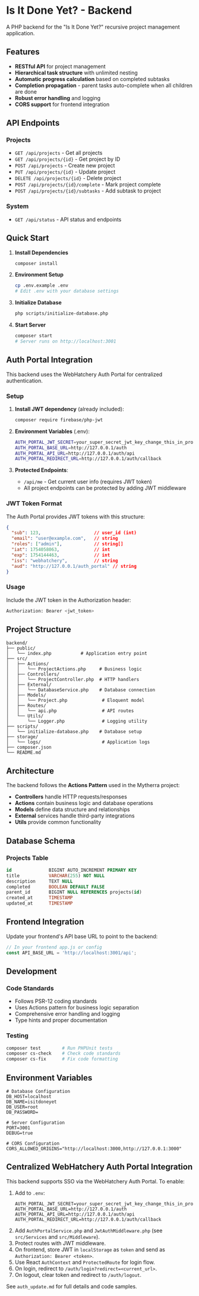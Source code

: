 # Is It Done Yet? - Backend

A PHP backend for the "Is It Done Yet?" recursive project management application.

## Features

- **RESTful API** for project management
- **Hierarchical task structure** with unlimited nesting
- **Automatic progress calculation** based on completed subtasks
- **Completion propagation** - parent tasks auto-complete when all children are done
- **Robust error handling** and logging
- **CORS support** for frontend integration

## API Endpoints

### Projects
- `GET /api/projects` - Get all projects
- `GET /api/projects/{id}` - Get project by ID
- `POST /api/projects` - Create new project
- `PUT /api/projects/{id}` - Update project
- `DELETE /api/projects/{id}` - Delete project
- `POST /api/projects/{id}/complete` - Mark project complete
- `POST /api/projects/{id}/subtasks` - Add subtask to project

### System
- `GET /api/status` - API status and endpoints

## Quick Start

1. **Install Dependencies**
   ```bash
   composer install
   ```

2. **Environment Setup**
   ```bash
   cp .env.example .env
   # Edit .env with your database settings
   ```

3. **Initialize Database**
   ```bash
   php scripts/initialize-database.php
   ```

4. **Start Server**
   ```bash
   composer start
   # Server runs on http://localhost:3001
   ```

## Auth Portal Integration

This backend uses the WebHatchery Auth Portal for centralized authentication.

### Setup

1. **Install JWT dependency** (already included):
   ```bash
   composer require firebase/php-jwt
   ```

2. **Environment Variables** (.env):
   ```bash
   AUTH_PORTAL_JWT_SECRET=your_super_secret_jwt_key_change_this_in_production_2024
   AUTH_PORTAL_BASE_URL=http://127.0.0.1/auth
   AUTH_PORTAL_API_URL=http://127.0.0.1/auth/api
   AUTH_PORTAL_REDIRECT_URL=http://127.0.0.1/auth/callback
   ```

3. **Protected Endpoints**:
   - `/api/me` - Get current user info (requires JWT token)
   - All project endpoints can be protected by adding JWT middleware

### JWT Token Format

The Auth Portal provides JWT tokens with this structure:
```json
{
  "sub": 123,                    // user_id (int)
  "email": "user@example.com",   // string
  "roles": ["admin"],            // string[]
  "iat": 1754058063,             // int
  "exp": 1754144463,             // int
  "iss": "webhatchery",          // string
  "aud": "http://127.0.0.1/auth_portal" // string
}
```

### Usage

Include the JWT token in the Authorization header:
```bash
Authorization: Bearer <jwt_token>
```

## Project Structure

```
backend/
├── public/
│   └── index.php           # Application entry point
├── src/
│   ├── Actions/
│   │   └── ProjectActions.php     # Business logic
│   ├── Controllers/
│   │   └── ProjectController.php  # HTTP handlers
│   ├── External/
│   │   └── DatabaseService.php    # Database connection
│   ├── Models/
│   │   └── Project.php             # Eloquent model
│   ├── Routes/
│   │   └── api.php                 # API routes
│   └── Utils/
│       └── Logger.php              # Logging utility
├── scripts/
│   └── initialize-database.php    # Database setup
├── storage/
│   └── logs/                       # Application logs
├── composer.json
└── README.md
```

## Architecture

The backend follows the **Actions Pattern** used in the Mytherra project:

- **Controllers** handle HTTP requests/responses
- **Actions** contain business logic and database operations
- **Models** define data structure and relationships
- **External** services handle third-party integrations
- **Utils** provide common functionality

## Database Schema

### Projects Table
```sql
id              BIGINT AUTO_INCREMENT PRIMARY KEY
title           VARCHAR(255) NOT NULL
description     TEXT NULL
completed       BOOLEAN DEFAULT FALSE
parent_id       BIGINT NULL REFERENCES projects(id)
created_at      TIMESTAMP
updated_at      TIMESTAMP
```

## Frontend Integration

Update your frontend's API base URL to point to the backend:

```javascript
// In your frontend app.js or config
const API_BASE_URL = 'http://localhost:3001/api';
```

## Development

### Code Standards
- Follows PSR-12 coding standards
- Uses Actions pattern for business logic separation
- Comprehensive error handling and logging
- Type hints and proper documentation

### Testing
```bash
composer test        # Run PHPUnit tests
composer cs-check    # Check code standards
composer cs-fix      # Fix code formatting
```

## Environment Variables

```env
# Database Configuration
DB_HOST=localhost
DB_NAME=isitdoneyet
DB_USER=root
DB_PASSWORD=

# Server Configuration
PORT=3001
DEBUG=true

# CORS Configuration
CORS_ALLOWED_ORIGINS="http://localhost:3000,http://127.0.0.1:3000"
```

## Centralized WebHatchery Auth Portal Integration

This backend supports SSO via the WebHatchery Auth Portal. To enable:

1. Add to `.env`:
   ```
   AUTH_PORTAL_JWT_SECRET=your_super_secret_jwt_key_change_this_in_production_2024
   AUTH_PORTAL_BASE_URL=http://127.0.0.1/auth
   AUTH_PORTAL_API_URL=http://127.0.0.1/auth/api
   AUTH_PORTAL_REDIRECT_URL=http://127.0.0.1/auth/callback
   ```
2. Add `AuthPortalService.php` and `JwtAuthMiddleware.php` (see `src/Services` and `src/Middleware`).
3. Protect routes with JWT middleware.
4. On frontend, store JWT in `localStorage` as `token` and send as `Authorization: Bearer <token>`.
5. Use React `AuthContext` and `ProtectedRoute` for login flow.
6. On login, redirect to `/auth/login?redirect=<current_url>`.
7. On logout, clear token and redirect to `/auth/logout`.

See `auth_update.md` for full details and code samples.
